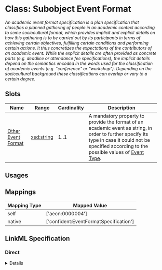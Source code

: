 # Class: Subobject Event Format
_An academic event format specification is a plan specification that classifies a planned gathering of people in an academic context according to some sociocultural format, which provides implicit and explicit details on how this gathering is to be carried out by its participants in terms of achieving certain objectives, fulfilling certain conditions and performing certain actions. It thus concretizes the expectations of the contributors of an academic event. While the explicit details are often provided as concrete parts (e.g. deadline or attendance fee specifications), the implicit details depend on the semantics encoded in the words used for the classification of academic events (e.g. "conference" or "workshop"). Depending on the sociocultural background these classifications can overlap or vary to a certain degree._






<!-- no inheritance hierarchy -->


## Slots

| Name | Range | Cardinality | Description  | 
| ---  | --- | --- | --- | 
| [Other Event Format](other_format.md) | [xsd:string](http://www.w3.org/2001/XMLSchema#string) | 1..1 | A mandatory property to provide the format of an academic event as string, in order to further specify its type in case it could not be specified according to the possible values of [Event Type](EventType.md).  | 


## Usages












## Mappings

| Mapping Type | Mapped Value |
| ---  | ---  |
| self | ['aeon:0000004'] |
| native | ['confident:EventFormatSpecification'] |


## LinkML Specification

<!-- TODO: investigate https://stackoverflow.com/questions/37606292/how-to-create-tabbed-code-blocks-in-mkdocs-or-sphinx -->

### Direct

<details>
```yaml
name: EventFormatSpecification
description: An academic event format specification is a plan specification that classifies
  a planned gathering of people in an academic context according to some sociocultural
  format, which provides implicit and explicit details on how this gathering is to
  be carried out by its participants in terms of achieving certain objectives, fulfilling
  certain conditions and performing certain actions. It thus concretizes the expectations
  of the contributors of an academic event. While the explicit details are often provided
  as concrete parts (e.g. deadline or attendance fee specifications), the implicit
  details depend on the semantics encoded in the words used for the classification
  of academic events (e.g. "conference" or "workshop"). Depending on the sociocultural
  background these classifications can overlap or vary to a certain degree.
title: Subobject Event Format
from_schema: https://raw.githubusercontent.com/TIBHannover/ConfIDent_schema/main/src/linkml/ConfIDent_schema.yaml
attributes:
  other_format:
    name: other_format
    description: A mandatory property to provide the format of an academic event as
      string, in order to further specify its type in case it could not be specified
      according to the possible values of [Event Type](EventType.md).
    title: Other Event Format
    examples:
    - value: ad-hoc meeting of university presidents
      description: An example to provide a format specification for special type of
        academic event that is not in the schema's [EventType](EventType) enum.
    from_schema: https://raw.githubusercontent.com/TIBHannover/ConfIDent_schema/main/src/linkml/ConfIDent_schema.yaml
    slot_uri: OBI:0002815
    range: string
    required: true
class_uri: aeon:0000004

```
</details>

### Induced

<details>
```yaml
name: EventFormatSpecification
description: An academic event format specification is a plan specification that classifies
  a planned gathering of people in an academic context according to some sociocultural
  format, which provides implicit and explicit details on how this gathering is to
  be carried out by its participants in terms of achieving certain objectives, fulfilling
  certain conditions and performing certain actions. It thus concretizes the expectations
  of the contributors of an academic event. While the explicit details are often provided
  as concrete parts (e.g. deadline or attendance fee specifications), the implicit
  details depend on the semantics encoded in the words used for the classification
  of academic events (e.g. "conference" or "workshop"). Depending on the sociocultural
  background these classifications can overlap or vary to a certain degree.
title: Subobject Event Format
from_schema: https://raw.githubusercontent.com/TIBHannover/ConfIDent_schema/main/src/linkml/ConfIDent_schema.yaml
attributes:
  other_format:
    name: other_format
    description: A mandatory property to provide the format of an academic event as
      string, in order to further specify its type in case it could not be specified
      according to the possible values of [Event Type](EventType.md).
    title: Other Event Format
    examples:
    - value: ad-hoc meeting of university presidents
      description: An example to provide a format specification for special type of
        academic event that is not in the schema's [EventType](EventType) enum.
    from_schema: https://raw.githubusercontent.com/TIBHannover/ConfIDent_schema/main/src/linkml/ConfIDent_schema.yaml
    slot_uri: OBI:0002815
    alias: other_format
    owner: EventFormatSpecification
    range: string
    required: true
class_uri: aeon:0000004

```
</details>